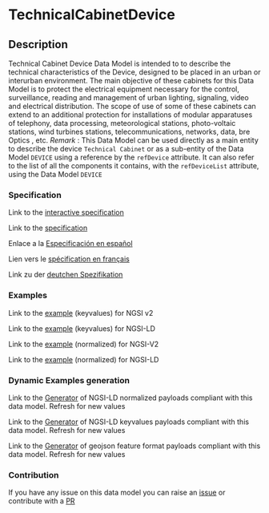 # TechnicalCabinetDevice

## Description 

Technical Cabinet Device Data Model is intended to to describe the technical characteristics of the Device, designed to be placed in an urban or interurban environment. The main objective of these cabinets for this Data Model is to protect the electrical equipment necessary for the control, surveillance, reading and management of urban lighting, signaling, video and electrical distribution. The scope of use of some of these cabinets can extend to an additional protection for installations of modular apparatuses of telephony, data processing, meteorological stations, photo-voltaic stations, wind turbines stations, telecommunications, networks, data, bre Optics , etc. *Remark* : This Data Model can be used directly as a main entity to describe the device `Technical Cabinet`  or as a sub-entity of the Data Model  `DEVICE` using a reference by the `refDevice` attribute. It can also refer to the list of all the components it contains, with the `refDeviceList` attribute, using the Data Model  `DEVICE`
### Specification

Link to the [interactive specification](https://swagger.lab.fiware.org/?url=https://smart-data-models.github.io/dataModel.Energy/TechnicalCabinetDevice/swagger.yaml)

Link to the [specification](https://smart-data-models.github.io/dataModel.Energy/TechnicalCabinetDevice/doc/spec.md)

Enlace a la [Especificación en español](https://smart-data-models.github.io/dataModel.Energy/TechnicalCabinetDevice/doc/spec_ES.md)

Lien vers le [spécification en français](https://smart-data-models.github.io/dataModel.Energy/TechnicalCabinetDevice/doc/spec_FR.md)

Link zu der [deutchen Spezifikation](https://smart-data-models.github.io/dataModel.Energy/TechnicalCabinetDevice/doc/spec_DE.md)
### Examples

Link to the [example](https://smart-data-models.github.io/dataModel.Energy/TechnicalCabinetDevice/examples/example.json) (keyvalues) for NGSI v2

Link to the [example](https://smart-data-models.github.io/dataModel.Energy/TechnicalCabinetDevice/examples/example.jsonld) (keyvalues) for NGSI-LD

Link to the [example](https://smart-data-models.github.io/dataModel.Energy/TechnicalCabinetDevice/examples/example-normalized.json) (normalized) for NGSI-V2

Link to the [example](https://smart-data-models.github.io/dataModel.Energy/TechnicalCabinetDevice/examples/example-normalized.jsonld) (normalized) for NGSI-LD
### Dynamic Examples generation

Link to the [Generator](https://smartdatamodels.org/extra/ngsi-ld_generator_v0.92.php?schemaUrl=https://raw.githubusercontent.com/smart-data-models/dataModel.Energy/master/TechnicalCabinetDevice/schema.json&email=info@smartdatamodels.org) of NGSI-LD normalized payloads compliant with this data model. Refresh for new values

Link to the [Generator](https://smartdatamodels.org/extra/ngsi-ld_generator_keyvalues_v0.92.php?schemaUrl=https://raw.githubusercontent.com/smart-data-models/dataModel.Energy/master/TechnicalCabinetDevice/schema.json&email=info@smartdatamodels.org) of NGSI-LD keyvalues payloads compliant with this data model. Refresh for new values

Link to the [Generator](https://smartdatamodels.org/extra/geojson_features_generator_v1.0.php?schemaUrl=https://raw.githubusercontent.com/smart-data-models/dataModel.Energy/master/TechnicalCabinetDevice/schema.json&email=info@smartdatamodels.org) of geojson feature format payloads compliant with this data model. Refresh for new values
### Contribution

 If you have any issue on this data model you can raise an [issue](https://github.com/smart-data-models/dataModel.Energy/issues)  or contribute with a [PR](https://github.com/smart-data-models/dataModel.Energy/pulls)